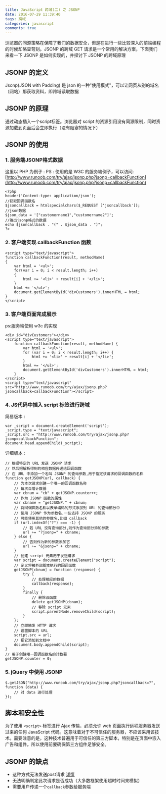 ```yaml
---
title: JavaScript 跨域(二) 之 JSONP
date: 2016-07-29 11:39:40
tags: 跨域
categories: javascript
comments: true
---
```

浏览器的同源策略在保障了我们的数据安全，但是在进行一些比较深入的前端编程的时候却略显苛刻。JSONP 的跨域 GET 请求是一个常用的解决方案，下面我们来看一下 JSONP 是如何实现的，并探讨下 JSONP 的跨域原理  
<!--more-->
## JSONP 的定义
Jsonp(JSON with Padding) 是 json 的一种"使用模式"，可以让网页从别的域名（网站）那获取资料，即跨域读取数据
## JSONP 的原理
通过动态插入一个script标签。浏览器对 script 的资源引用没有同源限制，同时资源加载到页面后会立即执行（没有阻塞的情况下）
## JSONP 的使用
### 1. 服务端JSONP格式数据
这里以 PHP 为例子 : 
PS : 使用的是 W3C 的服务端例子，可以访问:  
[http://www.runoob.com/try/ajax/jsonp.php?jsonp=callbackFunction](http://www.runoob.com/try/ajax/jsonp.php?jsonp=callbackFunction)

```
<?php
header('Content-type: application/json');
//获取回调函数名
$jsoncallback = htmlspecialchars($_REQUEST ['jsoncallback']);
//json数据
$json_data = '["customername1","customername2"]';
//输出jsonp格式的数据
echo $jsoncallback . "(" . $json_data . ")";
?>
```
### 2. 客户端实现 callbackFunction 函数

```
<script type="text/javascript">
function callbackFunction(result, methodName)
{
    var html = '<ul>';
    for(var i = 0; i < result.length; i++)
    {
        html += '<li>' + result[i] + '</li>';
    }
    html += '</ul>';
    document.getElementById('divCustomers').innerHTML = html;
}
</script>
```

### 3. 客户端页面完成展示
ps:服务端使用 w3c 的实现

```
<div id="divCustomers"></div>
<script type="text/javascript">
    function callbackFunction(result, methodName) {
        var html = '<ul>';
        for (var i = 0; i < result.length; i++) {
            html += '<li>' + result[i] + '</li>';
        }
        html += '</ul>';
        document.getElementById('divCustomers').innerHTML = html;
    }
</script>
<script type="text/javascript" src="http://www.runoob.com/try/ajax/jsonp.php?jsoncallback=callbackFunction"></script>
```

### 4. JS代码中插入 script 标签进行跨域
简易版本 : 

```
var _script = document.createElement('script');
_script.type = "text/javascript";
_script.src = "http://www.runoob.com/try/ajax/jsonp.php?jsonp=callbackFunction";
document.head.appendChild(_script);
```
详细版本 : 

```
// 根据特定的 URL 发送 JSONP 请求
// 然后把解析得到的相应数据传递给回调函数
// 在 URL 中添加一个名叫 JSONP 的查询参数,用于指定该请求的回调函数的名称
function getJSONP(url, callback) {
    // 为本次请求创建一个唯一的回调函数名称
    // 每次自增计数器
    var cbnum = "cb" + getJSONP.counter++;
    // 作为 JSONP 函数的属性
    var cbname = "getJSONP." + cbnum;
    // 将回调函数名称以表单编码的形式添加到 URL 的查询部分中
    // 使用 JSONP 作为参数名,一些支持 JSONP 的服务
    // 可能使用其他的参数名,比如 callback
    if (url.indexOf("?") === -1) {
        // 若 URL 没有查询部分,则作为查询部分添加参数
        url += "?jsonp=" + cbname;
    } else {
        // 否则作为新的参数添加它
        url += "&jsonp=" + cbname;
    }
    // 创建 script 元素用于发送请求
    var script = document.createElement("script");
    // 定义将被外部脚本执行的回调函数
    getJSONP[cbnum] = function (response) {
        try {
            // 处理相应的数据
            callback(response);
        }
        finally {
            // 删除该函数
            delete getJSONP(cbnum);
            // 移除 script 元素
            script.parentNode.removeChild(script);
        }
    };
    // 立即触发 HTTP 请求
    // 设置脚本的 URL
    script.src = url;
    // 把它添加到文档中
    document.body.appendChild(script);
}
// 用于创建唯一回调函数名的计数器
getJSONP.counter = 0;
```


### 5. jQuery 中使用 JSONP

```
$.getJSON("http://www.runoob.com/try/ajax/jsonp.php?jsoncallback=?", function (data) {
    // 对 data 进行处理
});
```

## 脚本和安全性
为了使用 `<script>` 标签进行 Ajax 传输，必须允许 web 页面执行远程服务器发送过来的任何 JavaScript 代码。这意味着对于不可信任的服务器，不应该采用该技术。需要注意的是，这种技术普遍用于可信任的第三方脚本，特别是在页面中嵌入广告和组件。所以使用前要确保第三方组件足够安全。

## JSONP 的缺点

+ 这种方式无法发送post请求 [详情](http://stackoverflow.com/questions/3860111/how-to-make-a-jsonp-post-request-that-specifies-contenttype-with-jquery)
+ 无法明确判定此次请求是否成功（大多数框架使用超时时间来模拟）
+ 需要用户传递一个`callback`参数给服务端

